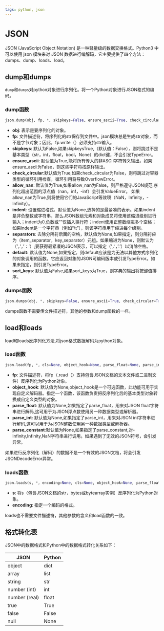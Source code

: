 ```yaml
---
tags: python, json
---
```


# JSON

JSON (JavaScript Object Notation) 是一种轻量级的数据交换格式。Python3 中可以使用 json 模块来对 JSON 数据进行编解码，它主要提供了四个方法： dumps、dump、loads、load。

## dump和dumps

`dump`和`dumps`对python对象进行序列化。将一个Python对象进行JSON格式的编码。

### dump函数

```python
json.dump(obj, fp, *, skipkeys=False, ensure_ascii=True, check_circular=True, allow_nan=True, cls=None, indent=None, separators=None, default=None, sort_keys=False, **kw)
```

- **obj**: 表示是要序列化的对象。
- **fp**: 文件描述符，将序列化的str保存到文件中。json模块总是生成str对象，而不是字节对象；因此，fp.write（）必须支持str输入。
- **skipkeys**: 默认为False,如果skipkeysTrue,（默认值：False），则将跳过不是基本类型（str，int，float，bool，None）的dict键，不会引发TypeError。
- **ensure_ascii**: 默认值为True,能将所有传入的非ASCII字符转义输出。如果ensure_ascii为False，则这些字符将按原样输出。
- **check_circular**:默认值为True,如果check_circular为False，则将跳过对容器类型的循环引用检查，循环引用将导致OverflowError。
- **allow_nan**: 默认值为True,如果allow_nan为False，则严格遵守JSON规范,序列化超出范围的浮点值（nan，inf，-inf）会引发ValueError。 如果allow_nan为True,则将使用它们的JavaScript等效项（NaN，Infinity，-Infinity）。
- **indent**: 设置缩进格式，默认值为None,选择的是最紧凑的表示。如果indent是非负整数或字符串，那么JSON数组元素和对象成员将使用该缩进级别进行输入；indent为0,负数或“”仅插入换行符；indent使用正整数缩进多个空格；如果indent是一个字符串（例如“\t”），则该字符串用于缩进每个级别。
- **separators**: 去除分隔符后面的空格，默认值为None,如果指定，则分隔符应为（item_separator，key_separator）元组。如果缩进为None，则默认为（’，’，’：’）;要获得最紧凑的JSON表示，可以指定（’，’，’:’）以消除空格。
- **default**: 默认值为None,如果指定，则default应该是为无法以其他方式序列化的对象调用的函数。它应返回对象的JSON可编码版本或引发TypeError。如果未指定，则引发TypeError。
- **sort_keys**: 默认值为False,如果sort_keys为True，则字典的输出将按键值排序。

### dumps函数

```python
json.dumps(obj, *, skipkeys=False, ensure_ascii=True, check_circular=True, allow_nan=True, cls=None, indent=None, separators=None, default=None, sort_keys=False, **kw)
```

dumps函数不需要传文件描述符，其他的参数和dump函数的一样。

## load和loads

load和loads反序列化方法,将json格式数据解码为python对象。

### load函数

```python
json.load(fp, *, cls=None, object_hook=None, parse_float=None, parse_int=None, parse_constant=None, object_pairs_hook=None, **kw)
```

- **fp**: 文件描述符，将fp（.read（）支持包含JSON文档的文本文件或二进制文件）反序列化为Python对象。
- **object_hook**: 默认值为None,object_hook是一个可选函数，此功能可用于实现自定义解码器。指定一个函数，该函数负责把反序列化后的基本类型对象转换成自定义类型的对象。
- **parse_float**: 默认值为None,如果指定了parse_float，用来对JSON float字符串进行解码,这可用于为JSON浮点数使用另一种数据类型或解析器。
- **parse_int**: 默认值为None,如果指定了parse_int，用来对JSON int字符串进行解码,这可以用于为JSON整数使用另一种数据类型或解析器。
- **parse_constant**:默认值为None,如果指定了parse_constant,对-Infinity,Infinity,NaN字符串进行调用。如果遇到了无效的JSON符号，会引发异常。

如果进行反序列化（解码）的数据不是一个有效的JSON文档，将会引发 JSONDecodeError异常。

### loads函数

```python
json.loads(s, *, encoding=None, cls=None, object_hook=None, parse_float=None, parse_int=None, parse_constant=None, object_pairs_hook=None, **kw)
```

- **s**: 将s（包含JSON文档的str，bytes或bytearray实例）反序列化为Python对象。 
- **encoding**: 指定一个编码的格式。 

loads也不需要文件描述符，其他参数的含义和load函数的一致。

## 格式转化表

JSON中的数据格式和Python中的数据格式转化关系如下：

| JSON        | Python |
| ----------- | ------ |
| object | dict    |
| array | 	list    |
| string | 	str    |
| number (int) | 	int    |
| number (real) | 	float    |
| true | 	True    |
| false | 	False    |
| null | 	None    |



